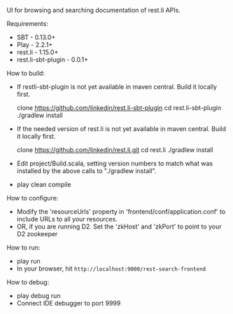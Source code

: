 UI for browsing and searching documentation of rest.li APIs.

Requirements:

* SBT                - 0.13.0+
* Play               - 2.2.1+
* rest.li            - 1.15.0+
* rest.li-sbt-plugin - 0.0.1+

How to build:

* If restli-sbt-plugin is not yet available in maven central.  Build it locally first.

    clone https://github.com/linkedin/rest.li-sbt-plugin
    cd rest.li-sbt-plugin
    ./gradlew install

* If the needed version of rest.li is not yet available in maven central.  Build it locally first.

    clone https://github.com/linkedin/rest.li.git
    cd rest.li
    ./gradlew install

* Edit project/Build.scala, setting version numbers to match what was installed by the above calls to "./gradlew install".
* play clean compile

How to configure:

* Modify the 'resourceUrls' property in 'frontend/conf/application.conf' to include URLs to all your resources.
* OR, if you are running D2.  Set the 'zkHost' and 'zkPort' to point to your D2 zookeeper

How to run:

* play run
* In your browser, hit `http://localhost:9000/rest-search-frontend`

How to debug:

* play debug run
* Connect IDE debugger to port 9999

